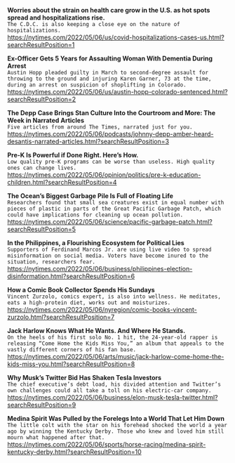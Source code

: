 **Worries about the strain on health care grow in the U.S. as hot spots spread and hospitalizations rise.**\
`The C.D.C. is also keeping a close eye on the nature of hospitalizations.`\
https://nytimes.com/2022/05/06/us/covid-hospitalizations-cases-us.html?searchResultPosition=1

**Ex-Officer Gets 5 Years for Assaulting Woman With Dementia During Arrest**\
`Austin Hopp pleaded guilty in March to second-degree assault for throwing to the ground and injuring Karen Garner, 73 at the time, during an arrest on suspicion of shoplifting in Colorado.`\
https://nytimes.com/2022/05/06/us/austin-hopp-colorado-sentenced.html?searchResultPosition=2

**The Depp Case Brings Stan Culture Into the Courtroom and More: The Week in Narrated Articles**\
`Five articles from around The Times, narrated just for you.`\
https://nytimes.com/2022/05/06/podcasts/johnny-depp-amber-heard-desantis-narrated-articles.html?searchResultPosition=3

**Pre-K Is Powerful if Done Right. Here’s How.**\
`Low quality pre-K programs can be worse than useless. High quality ones can change lives.`\
https://nytimes.com/2022/05/06/opinion/politics/pre-k-education-children.html?searchResultPosition=4

**The Ocean’s Biggest Garbage Pile Is Full of Floating Life**\
`Researchers found that small sea creatures exist in equal number with pieces of plastic in parts of the Great Pacific Garbage Patch, which could have implications for cleaning up ocean pollution.`\
https://nytimes.com/2022/05/06/science/pacific-garbage-patch.html?searchResultPosition=5

**In the Philippines, a Flourishing Ecosystem for Political Lies**\
`Supporters of Ferdinand Marcos Jr. are using live video to spread misinformation on social media. Voters have become inured to the situation, researchers fear.`\
https://nytimes.com/2022/05/06/business/philippines-election-disinformation.html?searchResultPosition=6

**How a Comic Book Collector Spends His Sundays**\
`Vincent Zurzolo, comics expert, is also into wellness. He meditates, eats a high-protein diet, works out and moisturizes.`\
https://nytimes.com/2022/05/06/nyregion/comic-books-vincent-zurzolo.html?searchResultPosition=7

**Jack Harlow Knows What He Wants. And Where He Stands.**\
`On the heels of his first solo No. 1 hit, the 24-year-old rapper is releasing “Come Home the Kids Miss You,” an album that appeals to the vastly different corners of his fan base.`\
https://nytimes.com/2022/05/06/arts/music/jack-harlow-come-home-the-kids-miss-you.html?searchResultPosition=8

**Why Musk’s Twitter Bid Has Shaken Tesla Investors**\
`The chief executive’s debt load, his divided attention and Twitter’s own challenges could all take a toll on his electric-car company.`\
https://nytimes.com/2022/05/06/business/elon-musk-tesla-twitter.html?searchResultPosition=9

**Medina Spirit Was Pulled by the Forelegs Into a World That Let Him Down**\
`The little colt with the star on his forehead shocked the world a year ago by winning the Kentucky Derby. Those who knew and loved him still mourn what happened after that.`\
https://nytimes.com/2022/05/06/sports/horse-racing/medina-spirit-kentucky-derby.html?searchResultPosition=10


